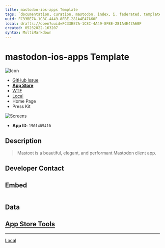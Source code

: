 ```yaml
---
title: mastodon-ios-apps Template
tags: `documentation, curation, mastodon, index, i, federated, template`
uuid: FC33BE7A-1C8C-4A49-8FBE-281A4E47A60F
local: drafts://open?uuid=FC33BE7A-1C8C-4A49-8FBE-281A4E47A60F
created: 05232022-163207
syntax: MultiMarkdown
---
```

 # mastodon-ios-apps Template

![ Icon](https://github.com/extratone/mastodon-ios-apps/raw/main/icons/.png)

- [GitHub Issue](https://github.com/extratone/mastodon-ios-apps/issues/)
- [**App Store**]()
- [WTF](https://davidblue.wtf/drafts/[[uuid]].html)
- [Local](shareddocuments:///private/var/mobile/Library/Mobile%20Documents/com~apple~CloudDocs/Written/[[uuid]].md)
- Home Page
- Press Kit

![ Screens](screens/.png)

- **App ID**: `1501485410`

## Description

> Mastoot is a beautiful, elegant, and performant Mastodon client app.

## Developer Contact

## Embed

```

```

## Data
[App Store Tools](shortcuts://run-shortcut?name=App%20Store%20Tools)
---

---
[Local](drafts://open?uuid=FC33BE7A-1C8C-4A49-8FBE-281A4E47A60F)